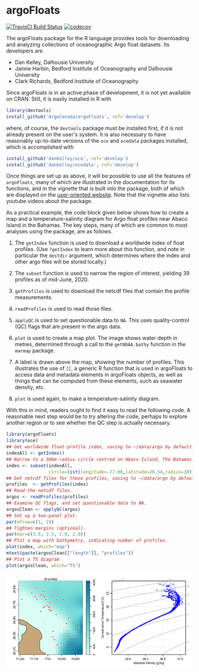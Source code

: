 # argoFloats

[![TravisCI Build Status](https://travis-ci.org/ArgoCanada/argoFloats.svg?branch=develop)](https://travis-ci.org/ArgoCanada/argoFloats)
[![codecov](https://codecov.io/gh/ArgoCanada/argoFloats/branch/develop/graph/badge.svg)](https://codecov.io/gh/ArgoCanada/argoFloats)

The argoFloats package for the R language provides tools for downloading and
analyzing collections of oceanographic Argo float datasets.  Its developers are
* Dan Kelley, Dalhousie University
* Jaimie Harbin, Bedford Institute of Oceanography and Dalhousie University
* Clark Richards, Bedford Institute of Oceanography

Since argoFloats is in an active phase of development, it is not yet
available on CRAN.  Still, it is easily installed in R with
```R
library(devtools)
install_github('ArgoCanada/argoFloats', ref='develop')
```
where, of course, the `devtools` package must be installed first, if it is not
already present on the user's system.  It is also necessary to have reasonably
up-to-date versions of the `oce` and `ocedata` packages installed, which is
accomplished with
```R
install_github('dankelley/oce', ref='develop')
install_github('dankelley/ocedata', ref='develop')
```

Once things are set up as above, it will be possible to use all the features of
`argoFloats`, many of which are illustrated in the documentation for its
functions, and in the vignette that is built into the package, both of which
are displayed on the [user-oriented
website](https://argocanada.github.io/argoFloats/index.html). Note that the
vignette also lists youtube videos about the package.

As a practical example, the code block given below shows how to create a map
and a temperature-salinity diagram for Argo float profiles near Abaco Island in
the Bahamas. The key steps, many of which are common to most analyses using the
package, are as follows.

1. The `getIndex` function is used to download a worldwide index of float
   profiles.  (Use `?getIndex` to learn more about this function, and note in
particular the `destdir` argument, which determines where the index and other
argo files will be stored locally.)

2. The `subset` function is used to narrow the region of interest, yielding 39
   profiles as of mid-June, 2020.

3. `getProfiles` is used to download the netcdf files that contain the profile
   measurements.

4. `readProfiles` is used to read those files.

5. `applyQC` is used to set questionable data to `NA`.  This uses
   quality-control (QC) flags that are present in the argo data.

6. `plot` is used to create a map plot.  The image shows water depth in metres,
   determined through a call to the `getNOAA.bathy` function in the `marmap`
package.


7. A label is drawn above the map, showing the number of profiles.  This
   illustrates the use of `[[`, a generic R function that is used in argoFloats
to access data and metadata elements in argoFloats objects, as well as things
that can be computed from these elements, such as seawater density, etc.

8. `plot` is used again, to make a temperature-salinity diagram.

With this in mind, readers ought to find it easy to read the following code.  A
reasonable next step would be to try altering the code, perhaps to explore
another region or to see whether the QC step is actually necessary.

```R
library(argoFloats)
library(oce)
## Get worldwide float-profile index, saving to ~/data/argo by default.
indexAll <- getIndex()
## Narrow to a 30km-radius circle centred on Abaco Island, The Bahamas.
index <- subset(indexAll,
                circle=list(longitude=-77.06,latitude=26.54,radius=30))
## Get netcdf files for these profiles, saving to ~/data/argo by default.
profiles  <- getProfiles(index)
## Read the netcdf files.
argos <- readProfiles(profiles)
## Examine QC flags, and set questionable data to NA.
argosClean <- applyQC(argos)
## Set up a two-panel plot.
par(mfrow=c(1, 2))
## Tighten margins (optional).
par(mar=c(3.5, 3.5, 2.0, 2.0))
## Plot a map with bathymetry, indicating number of profiles.
plot(index, which="map")
mtext(paste(argosClean[["length"]], "profiles"))
## Plot a TS diagram
plot(argosClean, which="TS")
```
![Sample TS plot.](exampleTS.png)

